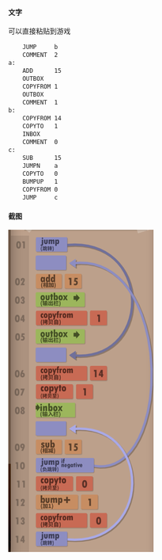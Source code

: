 #### 文字

可以直接粘贴到游戏

```
    JUMP     b
    COMMENT  2
a:
    ADD      15
    OUTBOX  
    COPYFROM 1
    OUTBOX  
    COMMENT  1
b:
    COPYFROM 14
    COPYTO   1
    INBOX   
    COMMENT  0
c:
    SUB      15
    JUMPN    a
    COPYTO   0
    BUMPUP   1
    COPYFROM 0
    JUMP     c
```

#### 截图

![](1.png)